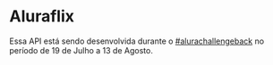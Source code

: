 # Aluraflix

Essa API está sendo desenvolvida durante o [#alurachallengeback](https://www.alura.com.br/challenges/back-end) no período de 19 de Julho a 13 de Agosto.